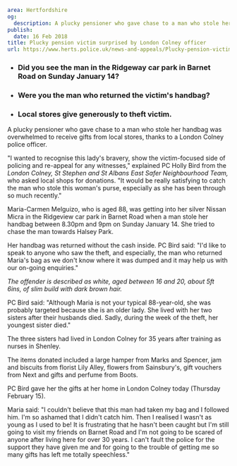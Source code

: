 ```yaml
area: Hertfordshire
og:
  description: A plucky pensioner who gave chase to a man who stole her handbag was overwhelmed to receive gifts from local stores, thanks to a London Colney police officer.
publish:
  date: 16 Feb 2018
title: Plucky pension victim surprised by London Colney officer
url: https://www.herts.police.uk/news-and-appeals/Plucky-pension-victim-surprised-by-LondonColney-officer-1641F
```

* ### Did you see the man in the Ridgeway car park in Barnet Road on Sunday January 14?

 * ### Were you the man who returned the victim's handbag?

 * ### Local stores give generously to theft victim.

A plucky pensioner who gave chase to a man who stole her handbag was overwhelmed to receive gifts from local stores, thanks to a London Colney police officer.

"I wanted to recognise this lady's bravery, show the victim-focused side of policing and re-appeal for any witnesses," explained PC Holly Bird from the _London Colney, St Stephen and St Albans East Safer Neighbourhood Team,_ who asked local shops for donations. "It would be really satisfying to catch the man who stole this woman's purse, especially as she has been through so much recently."

Maria-Carmen Melguizo, who is aged 88, was getting into her silver Nissan Micra in the Ridgeview car park in Barnet Road when a man stole her handbag between 8.30pm and 9pm on Sunday January 14. She tried to chase the man towards Halsey Park.

Her handbag was returned without the cash inside. PC Bird said: "I'd like to speak to anyone who saw the theft, and especially, the man who returned Maria's bag as we don't know where it was dumped and it may help us with our on-going enquiries."

_The offender is described as white, aged between 16 and 20, about 5ft 6ins, of slim build with dark brown hair._

PC Bird said: "Although Maria is not your typical 88-year-old, she was probably targeted because she is an older lady. She lived with her two sisters after their husbands died. Sadly, during the week of the theft, her youngest sister died."

The three sisters had lived in London Colney for 35 years after training as nurses in Shenley.

The items donated included a large hamper from Marks and Spencer, jam and biscuits from florist Lily Alley, flowers from Sainsbury's, gift vouchers from Next and gifts and perfume from Boots.

PC Bird gave her the gifts at her home in London Colney today (Thursday February 15).

Maria said: "I couldn't believe that this man had taken my bag and I followed him. I'm so ashamed that I didn't catch him. Then I realised I wasn't as young as I used to be! It is frustrating that he hasn't been caught but I'm still going to visit my friends on Barnet Road and I'm not going to be scared of anyone after living here for over 30 years. I can't fault the police for the support they have given me and for going to the trouble of getting me so many gifts has left me totally speechless."
